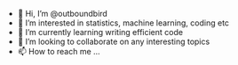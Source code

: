 - 👋 Hi, I’m @outboundbird
- 👀 I’m interested in statistics, machine learning, coding etc
- 🌱 I’m currently learning writing efficient code
- 💞️ I’m looking to collaborate on any interesting topics 
- 📫 How to reach me ...

<!---
outboundbird/outboundbird is a ✨ special ✨ repository because its `README.md` (this file) appears on your GitHub profile.
You can click the Preview link to take a look at your changes.
--->
